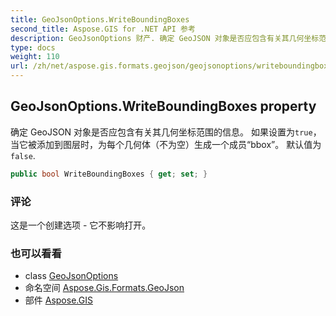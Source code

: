```yaml
---
title: GeoJsonOptions.WriteBoundingBoxes
second_title: Aspose.GIS for .NET API 参考
description: GeoJsonOptions 财产. 确定 GeoJSON 对象是否应包含有关其几何坐标范围的信息 如果设置为true当它被添加到图层时为每个几何体不为空生成一个成员bbox 默认值为false.
type: docs
weight: 110
url: /zh/net/aspose.gis.formats.geojson/geojsonoptions/writeboundingboxes/
---
```

## GeoJsonOptions.WriteBoundingBoxes property

确定 GeoJSON 对象是否应包含有关其几何坐标范围的信息。 如果设置为`true`，当它被添加到图层时，为每个几何体（不为空）生成一个成员“bbox”。 默认值为`false`.

```csharp
public bool WriteBoundingBoxes { get; set; }
```

### 评论

这是一个创建选项 - 它不影响打开。

### 也可以看看

* class [GeoJsonOptions](../)
* 命名空间 [Aspose.Gis.Formats.GeoJson](../../geojsonoptions/)
* 部件 [Aspose.GIS](../../../)


